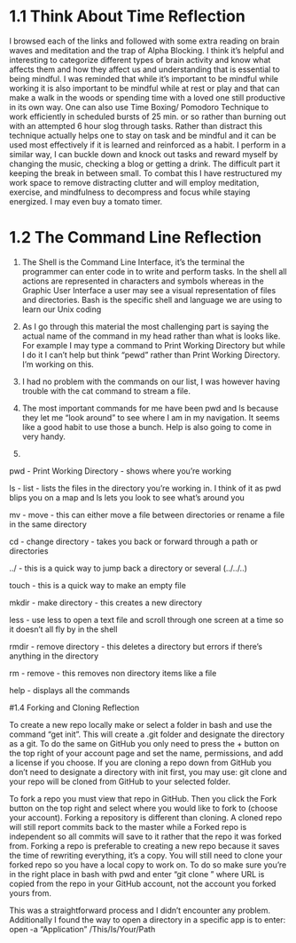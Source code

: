 # 1.1 Think About Time Reflection
I browsed each of the links and followed with some extra reading on brain waves and meditation and the trap of Alpha Blocking. I think it’s helpful and interesting to categorize different types of brain activity and know what affects them and how they affect us and understanding that is essential to being mindful. I was reminded that while it’s important to be mindful while working it is also important to be mindful while at rest or play and that can make a walk in the woods or spending time with a loved one still productive in its own way. One can also use Time Boxing/ Pomodoro Technique to work efficiently in scheduled bursts of 25 min. or so rather than burning out with an attempted 6 hour slog through tasks. Rather than distract this technique actually helps one to stay on task and be mindful and it can be used most effectively if it is learned  and reinforced as a habit. I perform in a similar way, I can buckle down and knock out tasks and reward myself by changing the music, checking a blog or getting a drink. The difficult part it keeping the break in between small. To combat this I have restructured my work space to remove distracting clutter and will employ meditation, exercise, and mindfulness to decompress and focus while staying energized. I may even buy a tomato timer.

# 1.2 The Command Line Reflection

1. The Shell is the Command Line Interface, it’s the terminal the programmer can enter code in to write and perform tasks. In the shell all actions are represented in characters and symbols whereas in the Graphic User Interface a user may see a visual representation of files and directories. Bash is the specific shell and language we are using to learn our Unix coding

2. As I go through this material the most challenging part is saying the actual name of the command in my head rather than what is looks like. For example I may type a command to Print Working Directory but while I do it I can’t help but think “pewd” rather than Print Working Directory. I’m working on this.

3. I had no problem with the commands on our list, I was however having trouble with the cat command to stream a file.

4. The most important commands for me have been pwd and ls because they let me “look around” to see where I am in my navigation. It seems like a good habit to use those a bunch. Help is also going to come in very handy.

5.
pwd - Print Working Directory - shows where you’re working

ls - list - lists the files in the directory you’re working in. I think of it as pwd blips you on a map and ls lets you look to see what’s around you

mv - move - this can either move a file between directories or rename a file in the same directory

cd - change directory - takes you back or forward through a path or directories

../ - this is a quick way to jump back a directory or several (../../..)

touch - this is a quick way to make an empty file

mkdir - make directory - this creates a new directory

less - use less to open a text file and scroll through one screen at a time so it doesn’t all fly by in the shell

rmdir - remove directory - this deletes a directory but errors if there’s anything in the directory

rm - remove - this removes non directory items like a file

help - displays all the commands

#1.4 Forking and Cloning Reflection

To create a new repo locally make or select a folder in bash and use the command “get init”. This will create a .git folder and designate the directory as a git. To do the same on GitHub you only need to press the + button on the top right of your account page and set the name, permissions, and add a license if you choose. If you are cloning a repo down from GitHub you don’t need to designate a directory with init first, you may use: git clone <URL> and your repo will be cloned from GitHub to your selected folder.

To fork a repo you must view that repo in GitHub. Then you click the Fork button on the top right and select where you would like to fork to (choose your account). Forking a repository is different than cloning. A cloned repo will still report commits back to the master while a Forked repo is independent so all commits will save to it rather that the repo it was forked from.  Forking a repo is preferable to creating a new repo because it saves the time of rewriting everything, it’s a copy. You will still need to clone your forked repo so you have a local copy to work on. To do so make sure you’re in the right place in bash with pwd and enter “git clone <URL>” where URL is copied from the repo in your GitHub account, not the account you forked yours from.

This was a straightforward process and I didn’t encounter any problem. Additionally I found the way to open a directory in a specific app is to enter: open -a “Application” /This/Is/Your/Path
